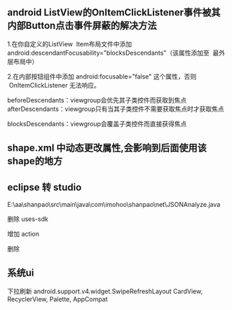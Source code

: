 ## android ListView的OnItemClickListener事件被其内部Button点击事件屏蔽的解决方法

1.在你自定义的ListView  Item布局文件中添加android:descendantFocusability="blocksDescendants"（该属性添加至  最外层布局中）

2.在内部按钮组件中添加 android:focusable="false" 这个属性，否则  OnItemClickListener 无法响应。


beforeDescendants：viewgroup会优先其子类控件而获取到焦点
        afterDescendants：viewgroup只有当其子类控件不需要获取焦点时才获取焦点

blocksDescendants：viewgroup会覆盖子类控件而直接获得焦点



## shape.xml 中动态更改属性,会影响到后面使用该shape的地方



## eclipse 转 studio
E:\aa\shanpao\src\main\java\com\imohoo\shanpao\net\JSONAnalyze.java

删除 uses-sdk

增加 action

删除
<meta-data
            android:name="RONG_CLOUD_APP_KEY"
            android:value="此处添加APP_KEY" />


## 系统ui
下拉刷新
android.support.v4.widget.SwipeRefreshLayout
CardView, RecyclerView, Palette, AppCompat